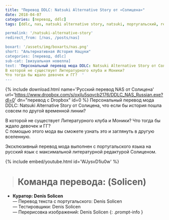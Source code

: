 ```yaml
---
title: "Перевод DDLC: Natsuki Alternative Story от «Солицена»"
date: 2018-04-07
categories: [перевод, ddlc]
tags: [ddlc, nas, natsuki alternative story, natsuki, португальский, ren'py]

permalink: '/natsuki-alternative-story'
redirect_from: [/nas, /posts/nas]

boxart: '/assets/img/boxarts/nas.png'
short: "Альтернативная История Нацуки"
categories: [перевод, ddlc]
sub-cat: [визуальная новелла]
text: 'Персональный перевод мода DDLC: Natsuki Alternative Story от Солицена, что если бы история пошла совсем по другой временной линии?
В которой не существует Литературного клуба и Моники? 
Что тогда бы ждало девочек и ГГ?  '
---
```

{% include download.html name='Русский перевод NAS от Солицена' url='https://www.dropbox.com/s/oxjlu5sqvcb2176/DDLC_NAS_Russian.exe?dl=0' dn="перевод с Dropbox" id=0 %}
Персональный перевод мода DDLC: Natsuki Alternative Story от Солицена, что если бы история пошла совсем по другой временной линии?

В которой не существует Литературного клуба и Моники? 
Что тогда бы ждало девочек и ГГ?  
С помощью этого мода вы сможете узнать это и заглянуть в другую вселенную. 


Эксклюзивный перевод мода выполнен с португальского языка на русский язык с максимальной литературной редактурой Солиценом.

{% include embed/youtube.html id='WJysvD1iu0w' %}


> # **Команда перевода: (Solicen)**
* **Куратор: Denis Solicen** 
<br> — Перевод текста с португальского: Denis Solicen
<br> — Тестировщики: Denis Solicen
<br> — Перерисовка изображений: Denis Solicen
{: .prompt-info }